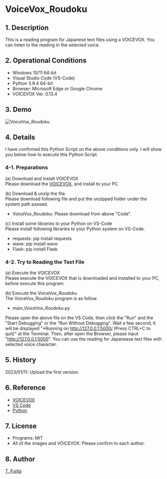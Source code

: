 # VoiceVox_Roudoku
## 1. Description
This is a reading program for Japanese text files using a VOICEVOX. You can listen to the reading in the selected voice.

## 2. Operational Conditions
- Windows 10/11 64-bit
- Visual Studio Code (VS-Code)
- Python 3.9.4 64-bit
- Browser: Microsoft Edge or Google Chrome
- VOICEVOX Ver. 0.13.4

## 3. Demo
![VoiceVox_Roudoku](https://to-fujita.github.io/Images/Voice_Converter.png "Images for Voice Converter")

## 4. Details
I have confirmed this Python Script on the above conditions only. I will show you below how to execute this Python Script.

### 4-1. Preparations
(a) Download and install VOICEVOX  
Please download the [VOICEVOX](https://voicevox.hiroshiba.jp/), and install to your PC. 
  
(b) Download & unzip the file.  
Please download following file and put the unzipped folder under the system path passed.
- VoiceVox_Roudoku: Please download from above "Code".
  
(c) Install some libraries to your Python on VS-Code  
Please install following libraries to your Python system on VS-Code.
- requests: pip install requests
- wave: pip install wave
- Flask: pip install Flask
  
### 4-2. Try to Reading the Text File
(a) Execute the VOICEVOX  
Please execute the VOICEVOX that is downloaded and installed to your PC, before execute this program.   
  
(b) Execute the VoiceVox_Roudoku  
The VoiceVox_Roudoku program is as follow.  
- main_VoiceVox_Roudoku.py  

Please open the above file on the VS Code, then click the "Run" and the "Start Debugging" or the "Run Without Debugging". Wait a few second, it will be displayed "*Running on http://127.0.0.1:5000/ (Press CTRL+C to quit)" at the Terminal. Then, after open the Browser, please input "http://127.0.0.1:5000". You can use the reading for Japanease text files with selected voice character.  
  
## 5. History
2023/01/11: Upload the first version.  
  
## 6. Reference
- [VOICEVOX](https://voicevox.hiroshiba.jp/)
- [VS Code](https://azure.microsoft.com/ja-jp/products/visual-studio-code/)
- [Python](https://www.python.org/)
  
## 7. License
- Programs: MIT
- All of the images and VOICEVOX: Please confirm to each author.
  
## 8. Author
[T. Fujita](https://github.com/To-Fujita)

